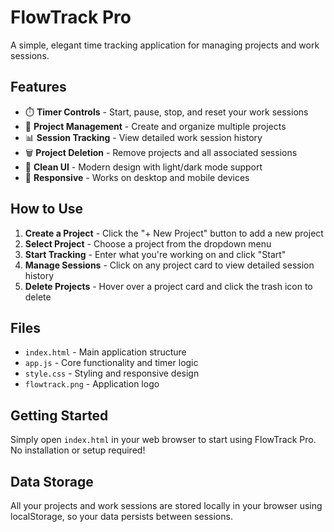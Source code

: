 # FlowTrack Pro

A simple, elegant time tracking application for managing projects and work sessions.

## Features

- ⏱️ **Timer Controls** - Start, pause, stop, and reset your work sessions
- 📁 **Project Management** - Create and organize multiple projects
- 📊 **Session Tracking** - View detailed work session history
- 🗑️ **Project Deletion** - Remove projects and all associated sessions
- 🎨 **Clean UI** - Modern design with light/dark mode support
- 📱 **Responsive** - Works on desktop and mobile devices

## How to Use

1. **Create a Project** - Click the "+ New Project" button to add a new project
2. **Select Project** - Choose a project from the dropdown menu
3. **Start Tracking** - Enter what you're working on and click "Start"
4. **Manage Sessions** - Click on any project card to view detailed session history
5. **Delete Projects** - Hover over a project card and click the trash icon to delete

## Files

- `index.html` - Main application structure
- `app.js` - Core functionality and timer logic
- `style.css` - Styling and responsive design
- `flowtrack.png` - Application logo

## Getting Started

Simply open `index.html` in your web browser to start using FlowTrack Pro. No installation or setup required!

## Data Storage

All your projects and work sessions are stored locally in your browser using localStorage, so your data persists between sessions.